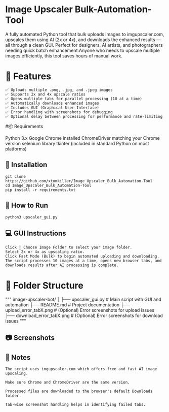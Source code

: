 #  Image Upscaler Bulk-Automation-Tool
 A fully automated Python tool that bulk uploads images to imgupscaler.com, upscales them using AI (2x or 4x), and downloads the enhanced results — all through a clean GUI. Perfect for designers, AI artists, and photographers needing quick batch enhancement.Anyone who needs to upscale multiple images efficiently, this tool saves hours of manual work.

# 🔧 Features

    ✅ Uploads multiple .png, .jpg, and .jpeg images
    ✅ Supports 2x and 4x upscale ratios
    ✅ Opens multiple tabs for parallel processing (10 at a time)
    ✅ Automatically downloads enhanced images
    ✅ Includes GUI (Graphical User Interface)
    ✅ Error handling with screenshots for debugging
    ✅ Optional delay between processing for performance and rate-limiting

#📦 Requirements

   Python 3.x
   Google Chrome installed
   ChromeDriver matching your Chrome version
   selenium library
   tkinter (included in standard Python on most platforms)

## 🚀 Installation

    git clone https://github.com/xtomkiller/Image_Upscaler_Bulk_Automation-Tool
    cd Image_Upscaler_Bulk_Automation-Tool
    pip install -r requirements.txt

## 🚀 How to Run

    python3 upscaler_gui.py

## 💻 GUI Instructions

    Click 📁 Choose Image Folder to select your image folder.
    Select 2x or 4x as upscaling ratio.
    Click Fast Mode (Bulk) to begin automated uploading and downloading.
    The script processes 10 images at a time, opens new browser tabs, and downloads results after AI processing is complete.

# 📁 Folder Structure
"""
image-upscaler-bot/
│
├── upscaler_gui.py         # Main script with GUI and automation
├── README.md               # Project documentation
├── upload_error_tabX.png   # (Optional) Error screenshots for upload issues
├── download_error_tabX.png # (Optional) Error screenshots for download issues """

## 📷 Screenshots


## 📌 Notes

    The script uses imgupscaler.com which offers free and fast AI image upscaling.

    Make sure Chrome and ChromeDriver are the same version.

    Processed files are downloaded to the browser's default Downloads folder.

    Tab-wise screenshot handling helps in identifying failed tabs.

